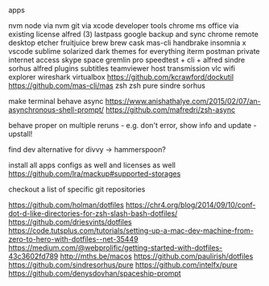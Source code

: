 apps

nvm
	node via nvm
git via xcode developer tools
chrome
ms office via existing license
alfred (3)
lastpass
google backup and sync
chrome remote desktop
etcher
fruitjuice
brew
brew cask
mas-cli
handbrake
insomnia x
vscode
sublime
solarized dark themes for everything
iterm
postman
private internet access
skype
space gremlin pro
speedtest + cli + alfred
sindre sorhus alfred plugins
subtitles
teamviewer host
transmission
vlc
wifi explorer
wireshark
virtualbox
https://github.com/kcrawford/dockutil
https://github.com/mas-cli/mas
zsh
zsh pure sindre sorhus

make terminal behave async
https://www.anishathalye.com/2015/02/07/an-asynchronous-shell-prompt/
https://github.com/mafredri/zsh-async

behave proper on multiple reruns - e.g. don't error, show info and update - upstall!

find dev alternative for divvy -> hammerspoon?

install all apps configs as well and licenses as well
https://github.com/lra/mackup#supported-storages

checkout a list of specific git repositories


https://github.com/holman/dotfiles
https://chr4.org/blog/2014/09/10/conf-dot-d-like-directories-for-zsh-slash-bash-dotfiles/
https://github.com/driesvints/dotfiles
https://code.tutsplus.com/tutorials/setting-up-a-mac-dev-machine-from-zero-to-hero-with-dotfiles--net-35449
https://medium.com/@webprolific/getting-started-with-dotfiles-43c3602fd789
http://mths.be/macos
https://github.com/paulirish/dotfiles
https://github.com/sindresorhus/pure
https://github.com/intelfx/pure
https://github.com/denysdovhan/spaceship-prompt

